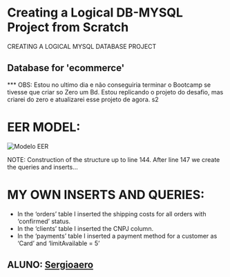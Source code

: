 # Creating a Logical DB-MYSQL Project from Scratch
CREATING A LOGICAL MYSQL DATABASE PROJECT
## Database for 'ecommerce'
*** OBS: Estou no ultimo dia e não conseguiria terminar o Bootcamp se tivesse que criar so Zero um Bd. Estou replicando o projeto do desafio, mas criarei do zero e atualizarei esse projeto de agora. s2
# EER MODEL:

![Modelo EER](https://github.com/user-attachments/assets/404c0606-d4d1-4602-b3da-a85922d01dd5)

NOTE: Construction of the structure up to line 144. After line 147 we create the queries and inserts...

# MY OWN INSERTS AND QUERIES:
* In the ‘orders’ table I inserted the shipping costs for all orders with ‘confirmed’ status.
* In the ‘clients’ table I inserted the CNPJ column.
* In the ‘payments’ table I inserted a payment method for a customer as ‘Card’ and ‘limitAvailable = 5’

## ALUNO: [Sergioaero](https://www.linkedin.com/in/sergio-eustaquio/)
